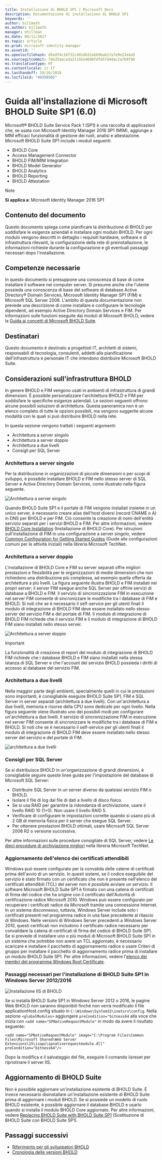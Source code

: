 ```yaml
---
title: Installazione di BHOLD SP1 | Microsoft Docs
description: Documentazione di installazione di BHOLD SP1
keywords: ''
author: billmath
ms.author: billmath
manager: mtillman
ms.date: 09/11/2017
ms.topic: article
ms.prod: microsoft-identity-manager
ms.assetid: ''
ms.openlocfilehash: d5edf4c16f32c401db32abb9bab1fa7e9e23e4a5
ms.sourcegitcommit: 7de35aaca3a21192e4696fdfd57d4dac2a7b9f90
ms.translationtype: HT
ms.contentlocale: it-IT
ms.lasthandoff: 10/16/2018
ms.locfileid: "49358502"
---
```

# <a name="microsoft-bhold-suite-sp1-60-installation-guide"></a>Guida all'installazione di Microsoft BHOLD Suite SP1 (6.0)

Microsoft® BHOLD Suite Service Pack 1 (SP1) è una raccolta di applicazioni che, se usata con Microsoft Identity Manager 2016 SP1 (MIM), aggiunge a MIM efficaci funzionalità di gestione dei ruoli, analisi e attestazione. Microsoft BHOLD Suite SP1 include i moduli seguenti:

- BHOLD Core
- Access Management Connector
- BHOLD FIM/MIM Integration
- BHOLD Model Generator
- BHOLD Analytics
- BHOLD Reporting
- BHOLD Attestation


> [!NOTE]
> **Si applica a**: Microsoft Identity Manager 2016 SP1

## <a name="what-this-document-covers"></a>Contenuto del documento

Questo documento spiega come pianificare la distribuzione di BHOLD per soddisfare le esigenze aziendali e installare ogni modulo BHOLD. Per ogni modulo vengono descritti in dettaglio i requisiti hardware, software e di infrastruttura rilevanti, la configurazione della rete di preinstallazione, le informazioni richieste durante la configurazione e gli eventuali passaggi necessari dopo l'installazione.

## <a name="pre-requisite-knowledge"></a>Competenze necessarie

In questo documento si presuppone una conoscenza di base di come installare il software nei computer server. Si presume anche che l'utente possieda una conoscenza di base del software di database Active Directory® Domain Services, Microsoft Identity Manager SP1 (FIM) e Microsoft SQL Server 2008. L'ambito di questa documentazione non prevede una descrizione di come installare e configurare le tecnologie dipendenti, ad esempio Active Directory Domain Services e FIM. Per informazioni sulle funzioni eseguite dai moduli di Microsoft BHOLD, vedere la [Guida ai concetti di Microsoft BHOLD Suite](https://technet.microsoft.com/library/jj134102(v=ws.10).aspx).

## <a name="audience"></a>Destinatari

Questo documento è destinato a progettisti IT, architetti di sistemi, responsabili di tecnologia, consulenti, addetti alla pianificazione dell'infrastruttura e personale IT che intendono distribuire Microsoft BHOLD Suite.

## <a name="bhold-infrastructure-considerations"></a>Considerazioni sull'infrastruttura BHOLD

In genere BHOLD e FIM vengono usati in ambienti di infrastruttura di grandi dimensioni. È possibile personalizzare l'architettura BHOLD e FIM per soddisfare le specifiche esigenze aziendali. Le sezioni seguenti offrono alcune possibili soluzioni di architettura. Questa panoramica non è un elenco completo di tutte le opzioni possibili, ma vengono suggerite alcune modalità con le quali si può distribuire BHOLD nella rete.
 
In questa sezione vengono trattati i seguenti argomenti:

- Architettura a server singolo
- Architettura a server doppio
- Architettura a due livelli
- Consigli per SQL Server

### <a name="single-server-architecture"></a>Architettura a server singolo

Per la distribuzione in organizzazioni di piccole dimensioni o per scopi di sviluppo, è possibile installare BHOLD e FIM nello stesso server di SQL Server e Active Directory Domain Services, come illustrato nella figura seguente.
 
![Architettura a server singolo](media/bhold-installation-guide/single.png)

Quando BHOLD Suite SP1 e il portale di FIM vengono installati insieme in un unico server, è necessario creare alias dell'host diversi (record CNAME o A) in DNS per BHOLD e per FIM. Ciò consente la creazione di nomi dell'entità servizio separati per i servizi BHOLD e FIM. Per altre informazioni, vedere [BHOLD Core Installation](https://technet.microsoft.com/library/jj134095(v=ws.10).aspx) (Installazione di BHOLD Core).
Per istruzioni sull'installazione di FIM in una configurazione a server singolo, vedere [Common Configuration for Getting Started Guides](https://technet.microsoft.com/library/ff575965.aspx) (Guide alle configurazioni comuni per le attività iniziali) nella libreria Microsoft TechNet.

### <a name="dual-server-architecture"></a>Architettura a server doppio

L'installazione di BHOLD Core e FIM su server separati offre migliori prestazioni e flessibilità per le organizzazioni di medie dimensioni che non richiedono una distribuzione più complessa, ad esempio quella offerta da architetture a più livelli. La figura seguente illustra BHOLD e FIM installati nei propri server; il server FIM esegue anche SQL Server per offrire servizi di database a BHOLD e FIM. Il servizio di sincronizzazione FIM in esecuzione nel server FIM consente di sincronizzare le modifiche tra i database di FIM e BHOLD. Si noti che se è necessario il self-service per gli utenti finali il modulo di integrazione di BHOLD FIM deve essere installato nello stesso server del servizio FIM e del portale di FIM. Il modulo di integrazione di BHOLD FIM richiede che il servizio FIM e il modulo di integrazione di BHOLD FIM siano installati nello stesso server.

![Architettura a server doppio](media/bhold-installation-guide/dual.png)

> [!IMPORTANT]
> La funzionalità di creazione di report del modulo di integrazione di BHOLD FIM richiede che i database BHOLD e FIM siano installati nella stessa istanza di SQL Server e che l'account del servizio BHOLD possieda i diritti di accesso al database del servizio FIM.

### <a name="two-tier-architecture"></a>Architettura a due livelli

Nella maggior parte degli ambienti, specialmente quelli in cui le prestazioni sono importanti, è consigliabile eseguire BHOLD Suite SP1, FIM e SQL Server in server separati (architettura a due livelli). Con un'architettura a due livelli, memoria e risorse della CPU sono dedicate per ogni livello. Nella figura seguente viene illustrato uno dei possibili modi per configurare un'architettura a due livelli. Il servizio di sincronizzazione FIM in esecuzione nel server FIM consente di sincronizzare le modifiche tra i database di FIM e BHOLD. Si noti che se è necessario il self-service per gli utenti finali il modulo di integrazione di BHOLD FIM deve essere installato nello stesso server del servizio e del portale di FIM.

![architettura a due livelli](media/bhold-installation-guide/two-tier.png)

### <a name="sql-server-recommendations"></a>Consigli per SQL Server

Se si distribuisce BHOLD in un'organizzazione di grandi dimensioni, è consigliabile seguire queste linee guida per l'impostazione del database di Microsoft SQL Server:

- Distribuire SQL Server in un server diverso da qualsiasi servizio FIM o BHOLD.
- Isolare il file di log dal file di dati a livello di disco fisico.
- Se si usa RAID per garantire la ridondanza di archiviazione, usare il livello RAID 10 (1+0). Non usare il livello RAID 5.
- Verificare di configurare le impostazioni corrette quando si usano più di 2 GB di memoria fisica per il server che esegue SQL Server.
- Per ottenere prestazioni BHOLD ottimali, usare Microsoft SQL Server 2008 R2 o versione successiva.

Per altre informazioni sulle procedure consigliate di SQL Server, vedere [Le dieci procedure di archiviazione migliori](https://www.microsoft.com/technet/prodtechnol/sql/bestpractice/storage-top-10.mspx) nella libreria Microsoft TechNet.

### <a name="trusted-certificates-list-update"></a>Aggiornamento dell'elenco dei certificati attendibili

Windows può essere configurato per la convalida delle catene di certificati prima dell'avvio di un servizio. In questi sistemi, se il codice eseguibile del servizio è stato firmato con un certificato che non è presente nell'elenco dei certificati attendibili (TCL) del server non è possibile avviare un servizio. Il software Microsoft BHOLD Suite SP1 è firmato con una catena di certificati di firma del codice che ha origine con il certificato dell'Autorità di certificazione radice Microsoft 2010.
Windows può essere configurato per recuperare i certificati radice da Microsoft tramite una connessione Internet. In un sistema disconnesso, tuttavia, Windows Server include solo i certificati presenti nel programma radice in una fase precedente al rilascio di Windows. Nelle versioni di Windows Server precedenti a Windows Server 2010, questi certificati non includono il certificato radice necessario per convalidare la catena di certificati di firma del codice di BHOLD Suite SP1. Se si prevede di installare uno o più moduli di Microsoft BHOLD Suite SP1 in un sistema che potrebbe non avere un TCL aggiornato, è necessario scaricare e installare il pacchetto di aggiornamento radice o usare Criteri di gruppo per installare il pacchetto di aggiornamento radice prima di installare un modulo BHOLD Suite SP1. Per altre informazioni, vedere l'[elenco dei membri del programma Windows Root Certificate](http://support.microsoft.com/kb/931125).

### <a name="installing-bhold-suite-sp1-on-windows-server-20122016-required-step"></a>Passaggi necessari per l'installazione di BHOLD Suite SP1 in Windows Server 2012/2016 

![Installazione IIS di BHOLD](media/bhold-installation-guide/iis-install-bhold.png)

Se si installa BHOLD Suite SP1 in Windows Server 2012 o 2016, le pagine Web BHOLD non saranno disponibili finché non verrà modificato il file applicationHost.config situato in ```C:\Windows\System32\inetsrv\config```. Nella sezione ```<globalModules>``` aggiungere ```preCondition="bitness64``` alla voce che inizia con ```<add name="SPNativeRequestModule"``` in modo da avere il risultato seguente:

```<add name="SPNativeRequestModule" image="C:\Program Files\Common Files\Microsoft Shared\Web Server Extensions\15\isapi\spnativerequestmodule.dll" preCondition="bitness64"/>```

Dopo la modifica e il salvataggio del file, eseguire il comando iisreset per ripristinare il server IIS.


## <a name="upgrading-bhold-suite"></a>Aggiornamento di BHOLD Suite

Non è possibile aggiornare un'installazione esistente di BHOLD Suite. È invece necessario disinstallare un'installazione esistente di BHOLD Suite prima di aggiornare i moduli BHOLD. Se si possiede un modello di ruolo BHOLD esistente, è possibile aggiornare il database BHOLD e usarlo quando si installa il modulo BHOLD Core aggiornato. Per altre informazioni, vedere [Replacing BHOLD Suite with BHOLD Suite SP1](https://technet.microsoft.com/library/jj874043(v=ws.10).aspx) (Sostituzione di BHOLD Suite con BHOLD Suite SP1).


## <a name="next-steps"></a>Passaggi successivi

- [Riferimento per gli sviluppatori BHOLD](../reference/mim2016-bhold-developer-reference.md)
- [Cronologia delle versioni BHOLD](../reference/version-bhold-history.md)
